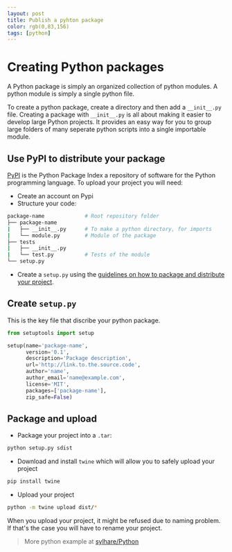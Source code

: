```yaml
---
layout: post
title: Publish a pyhton package
color: rgb(0,83,156)
tags: [python]
---
```


# Creating Python packages

A Python package is simply an organized collection of python modules. A python module is simply a single python file.

To create a python package, create a directory and then add a `__init__.py` file. 
Creating a package with `__init__.py` is all about making it easier to develop large Python projects. It provides an easy way for you to group large folders of many seperate python scripts into a single importable module.


## Use PyPI to distribute your package

[PyPI](https://pypi.org/) is the Python Package Index a repository of software for the Python programming language. 
To upload your project you will need:

- Create an account on Pypi
- Structure your code:
    
```bash
package-name             # Root repository folder
├── package-name
|   ├── __init__.py	     # To make a python directory, for imports                           
|   └── module.py	     # Module of the package	  
├── tests
|   ├── __init__.py	     
|   └── test.py          # Tests of the module
└── setup.py
```

- Create a `setup.py` using the [guidelines on how to package and distribute your project](https://packaging.python.org/tutorials/distributing-packages/).

## Create `setup.py`

This is the key file that discribe your python package.

```python
from setuptools import setup

setup(name='package-name',
      version='0.1',
      description='Package description',
      url='http://link.to.the.source.code',
      author='name',
      author_email='name@example.com',
      license='MIT',
      packages=['package-name'],
      zip_safe=False)
```

## Package and upload

- Package your project into a `.tar`:

```bash
python setup.py sdist
```
    
- Download and install `twine` which will allow you to safely upload your project

```bash
pip install twine
```
    
- Upload your project

```bash
python -m twine upload dist/*
```

When you upload your project, it might be refused due to naming problem. If that's the case you will have to rename your project.

> More python example at [sylhare/Python](https://github.com/sylhare/Python)
